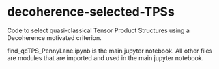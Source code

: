 # decoherence-selected-TPSs
Code to select quasi-classical Tensor Product Structures using a Decoherence motivated criterion.

find_qcTPS_PennyLane.ipynb is the main jupyter notebook. All other files are modules that are imported and used in the main jupyter notebook.
